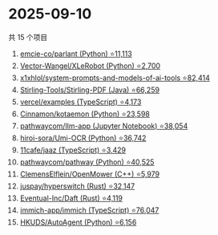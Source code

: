 # 2025-09-10

共 15 个项目

<!-- BEGIN GITHUB -->
<!-- 最后更新时间 2025-09-10 01:48:04 +0800 -->
1. [emcie-co/parlant (Python) ⭐11,113](https://github.com/emcie-co/parlant)
1. [Vector-Wangel/XLeRobot (Python) ⭐2,700](https://github.com/Vector-Wangel/XLeRobot)
1. [x1xhlol/system-prompts-and-models-of-ai-tools ⭐82,414](https://github.com/x1xhlol/system-prompts-and-models-of-ai-tools)
1. [Stirling-Tools/Stirling-PDF (Java) ⭐66,259](https://github.com/Stirling-Tools/Stirling-PDF)
1. [vercel/examples (TypeScript) ⭐4,173](https://github.com/vercel/examples)
1. [Cinnamon/kotaemon (Python) ⭐23,598](https://github.com/Cinnamon/kotaemon)
1. [pathwaycom/llm-app (Jupyter Notebook) ⭐38,054](https://github.com/pathwaycom/llm-app)
1. [hiroi-sora/Umi-OCR (Python) ⭐36,742](https://github.com/hiroi-sora/Umi-OCR)
1. [11cafe/jaaz (TypeScript) ⭐3,429](https://github.com/11cafe/jaaz)
1. [pathwaycom/pathway (Python) ⭐40,525](https://github.com/pathwaycom/pathway)
1. [ClemensElflein/OpenMower (C++) ⭐5,979](https://github.com/ClemensElflein/OpenMower)
1. [juspay/hyperswitch (Rust) ⭐32,147](https://github.com/juspay/hyperswitch)
1. [Eventual-Inc/Daft (Rust) ⭐4,119](https://github.com/Eventual-Inc/Daft)
1. [immich-app/immich (TypeScript) ⭐76,047](https://github.com/immich-app/immich)
1. [HKUDS/AutoAgent (Python) ⭐6,156](https://github.com/HKUDS/AutoAgent)
<!-- END GITHUB -->